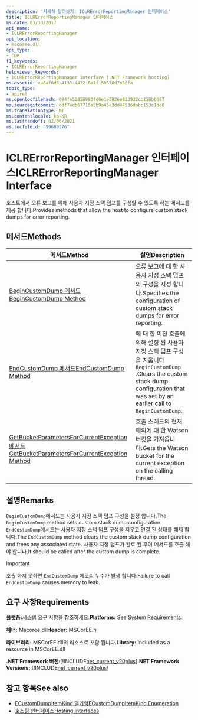 ```yaml
---
description: '자세히 알아보기: ICLRErrorReportingManager 인터페이스'
title: ICLRErrorReportingManager 인터페이스
ms.date: 03/30/2017
api_name:
- ICLRErrorReportingManager
api_location:
- mscoree.dll
api_type:
- COM
f1_keywords:
- ICLRErrorReportingManager
helpviewer_keywords:
- ICLRErrorReportingManager interface [.NET Framework hosting]
ms.assetid: ea8af0d5-4133-4472-8a1f-50570d7e85fa
topic_type:
- apiref
ms.openlocfilehash: 094fe52858983fd0e1e5826e823932cb150b6087
ms.sourcegitcommit: ddf7edb67715a5b9a45e3dd44536dabc153c1de0
ms.translationtype: MT
ms.contentlocale: ko-KR
ms.lasthandoff: 02/06/2021
ms.locfileid: "99689276"
---
```

# <a name="iclrerrorreportingmanager-interface"></a><span data-ttu-id="c1298-103">ICLRErrorReportingManager 인터페이스</span><span class="sxs-lookup"><span data-stu-id="c1298-103">ICLRErrorReportingManager Interface</span></span>

<span data-ttu-id="c1298-104">호스트에서 오류 보고를 위해 사용자 지정 스택 덤프를 구성할 수 있도록 하는 메서드를 제공 합니다.</span><span class="sxs-lookup"><span data-stu-id="c1298-104">Provides methods that allow the host to configure custom stack dumps for error reporting.</span></span>  
  
## <a name="methods"></a><span data-ttu-id="c1298-105">메서드</span><span class="sxs-lookup"><span data-stu-id="c1298-105">Methods</span></span>  
  
|<span data-ttu-id="c1298-106">메서드</span><span class="sxs-lookup"><span data-stu-id="c1298-106">Method</span></span>|<span data-ttu-id="c1298-107">설명</span><span class="sxs-lookup"><span data-stu-id="c1298-107">Description</span></span>|  
|------------|-----------------|  
|[<span data-ttu-id="c1298-108">BeginCustomDump 메서드</span><span class="sxs-lookup"><span data-stu-id="c1298-108">BeginCustomDump Method</span></span>](iclrerrorreportingmanager-begincustomdump-method.md)|<span data-ttu-id="c1298-109">오류 보고에 대 한 사용자 지정 스택 덤프의 구성을 지정 합니다.</span><span class="sxs-lookup"><span data-stu-id="c1298-109">Specifies the configuration of custom stack dumps for error reporting.</span></span>|  
|[<span data-ttu-id="c1298-110">EndCustomDump 메서드</span><span class="sxs-lookup"><span data-stu-id="c1298-110">EndCustomDump Method</span></span>](iclrerrorreportingmanager-endcustomdump-method.md)|<span data-ttu-id="c1298-111">에 대 한 이전 호출에 의해 설정 된 사용자 지정 스택 덤프 구성을 지웁니다 `BeginCustomDump` .</span><span class="sxs-lookup"><span data-stu-id="c1298-111">Clears the custom stack dump configuration that was set by an earlier call to `BeginCustomDump`.</span></span>|  
|[<span data-ttu-id="c1298-112">GetBucketParametersForCurrentException 메서드</span><span class="sxs-lookup"><span data-stu-id="c1298-112">GetBucketParametersForCurrentException Method</span></span>](iclrerrorreportingmanager-getbucketparametersforcurrentexception-method.md)|<span data-ttu-id="c1298-113">호출 스레드의 현재 예외에 대 한 Watson 버킷을 가져옵니다.</span><span class="sxs-lookup"><span data-stu-id="c1298-113">Gets the Watson bucket for the current exception on the calling thread.</span></span>|  
  
## <a name="remarks"></a><span data-ttu-id="c1298-114">설명</span><span class="sxs-lookup"><span data-stu-id="c1298-114">Remarks</span></span>  

 <span data-ttu-id="c1298-115">`BeginCustomDump`메서드는 사용자 지정 스택 덤프 구성을 설정 합니다.</span><span class="sxs-lookup"><span data-stu-id="c1298-115">The `BeginCustomDump` method sets custom stack dump configuration.</span></span> <span data-ttu-id="c1298-116">`EndCustomDump`메서드는 사용자 지정 스택 덤프 구성을 지우고 연결 된 상태를 해제 합니다.</span><span class="sxs-lookup"><span data-stu-id="c1298-116">The `EndCustomDump` method clears the custom stack dump configuration and frees any associated state.</span></span> <span data-ttu-id="c1298-117">사용자 지정 덤프가 완료 된 후이 메서드를 호출 해야 합니다.</span><span class="sxs-lookup"><span data-stu-id="c1298-117">It should be called after the custom dump is complete.</span></span>  
  
> [!IMPORTANT]
> <span data-ttu-id="c1298-118">호출 하지 못하면 `EndCustomDump` 메모리 누수가 발생 합니다.</span><span class="sxs-lookup"><span data-stu-id="c1298-118">Failure to call `EndCustomDump` causes memory to leak.</span></span>  
  
## <a name="requirements"></a><span data-ttu-id="c1298-119">요구 사항</span><span class="sxs-lookup"><span data-stu-id="c1298-119">Requirements</span></span>  

 <span data-ttu-id="c1298-120">**플랫폼:**[시스템 요구 사항](../../get-started/system-requirements.md)을 참조하세요.</span><span class="sxs-lookup"><span data-stu-id="c1298-120">**Platforms:** See [System Requirements](../../get-started/system-requirements.md).</span></span>  
  
 <span data-ttu-id="c1298-121">**헤더:** Mscoree.dll</span><span class="sxs-lookup"><span data-stu-id="c1298-121">**Header:** MSCorEE.h</span></span>  
  
 <span data-ttu-id="c1298-122">**라이브러리:** MSCorEE.dll의 리소스로 포함 됩니다.</span><span class="sxs-lookup"><span data-stu-id="c1298-122">**Library:** Included as a resource in MSCorEE.dll</span></span>  
  
 <span data-ttu-id="c1298-123">**.NET Framework 버전:**[!INCLUDE[net_current_v20plus](../../../../includes/net-current-v20plus-md.md)]</span><span class="sxs-lookup"><span data-stu-id="c1298-123">**.NET Framework Versions:** [!INCLUDE[net_current_v20plus](../../../../includes/net-current-v20plus-md.md)]</span></span>  
  
## <a name="see-also"></a><span data-ttu-id="c1298-124">참고 항목</span><span class="sxs-lookup"><span data-stu-id="c1298-124">See also</span></span>

- [<span data-ttu-id="c1298-125">ECustomDumpItemKind 열거형</span><span class="sxs-lookup"><span data-stu-id="c1298-125">ECustomDumpItemKind Enumeration</span></span>](ecustomdumpitemkind-enumeration.md)
- [<span data-ttu-id="c1298-126">호스팅 인터페이스</span><span class="sxs-lookup"><span data-stu-id="c1298-126">Hosting Interfaces</span></span>](hosting-interfaces.md)

